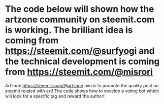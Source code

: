 # The code below will shown how the artzone community on steemit.com is working. The brilliant idea is coming from https://steemit.com/@surfyogi and the technical development is coming from  https://steemit.com/@misrori

Artzone https://steemit.com/@artzone aim is to promote the quality post on steemit related with art! 
The code shows how to develop a voting bot which will look for a specific tag and reward the author! 
